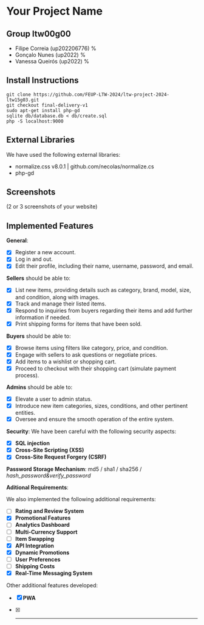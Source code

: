 
# Your Project Name

## Group ltw00g00

- Filipe Correia (up202206776) %
- Gonçalo Nunes (up2022) %
- Vanessa Queirós (up2022) %

## Install Instructions

    git clone https://github.com/FEUP-LTW-2024/ltw-project-2024-ltw15g03.git
    git checkout final-delivery-v1
    sudo apt-get install php-gd
    sqlite db/database.db < db/create.sql
    php -S localhost:9000

## External Libraries

We have used the following external libraries:

- normalize.css v8.0.1 | github.com/necolas/normalize.cs
- php-gd

## Screenshots

(2 or 3 screenshots of your website)

## Implemented Features

**General**:

- [x] Register a new account.
- [x] Log in and out.
- [x] Edit their profile, including their name, username, password, and email.

**Sellers**  should be able to:

- [x] List new items, providing details such as category, brand, model, size, and condition, along with images.
- [x] Track and manage their listed items.
- [x] Respond to inquiries from buyers regarding their items and add further information if needed.
- [x] Print shipping forms for items that have been sold.

**Buyers**  should be able to:

- [x] Browse items using filters like category, price, and condition.
- [x]  Engage with sellers to ask questions or negotiate prices.
- [x] Add items to a wishlist or shopping cart.
- [x] Proceed to checkout with their shopping cart (simulate payment process).

**Admins**  should be able to:

- [x] Elevate a user to admin status.
- [x] Introduce new item categories, sizes, conditions, and other pertinent entities.
- [x] Oversee and ensure the smooth operation of the entire system.

**Security**:
We have been careful with the following security aspects:

- [x] **SQL injection**
- [x] **Cross-Site Scripting (XSS)**
- [x] **Cross-Site Request Forgery (CSRF)**

**Password Storage Mechanism**: md5 / sha1 / sha256 / *hash_password&verify_password*

**Aditional Requirements**:

We also implemented the following additional requirements:

- [ ] **Rating and Review System**
- [x] **Promotional Features**
- [ ] **Analytics Dashboard**
- [ ] **Multi-Currency Support**
- [ ] **Item Swapping**
- [x] **API Integration**
- [x] **Dynamic Promotions**
- [ ] **User Preferences**
- [ ] **Shipping Costs**
- [x] **Real-Time Messaging System**

Other additional features developed:

- [x] **PWA**
- [x] ****

